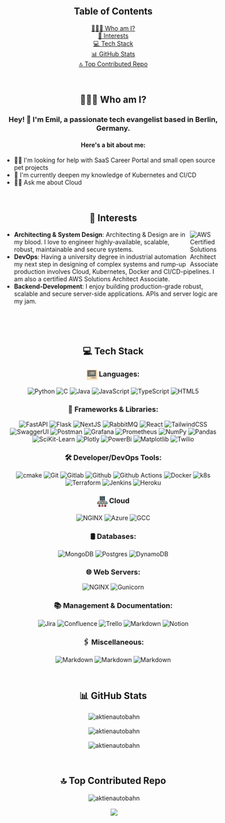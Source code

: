 <div align="center" id="table-of-contents">
<h2>Table of Contents</h2>
<a href="#who-am-i">👨🏻‍💻 Who am I?</a><br>
<a href="#interests">🚀 Interests</a><br>
<a href="#tech-stack">💻 Tech Stack</a><br>
<a href="#github-stats">📊 GitHub Stats</a><br>
<a href="#top-contributed-repo">🔝 Top Contributed Repo</a>
 
</div>

<p>&nbsp;</p>

<h2 align="center" id="who-am-i">👨🏻‍💻 Who am I?</h2>
<h3 align="center">Hey! 👋 I'm Emil, a passionate tech evangelist based in Berlin, Germany.</h3> <h4 align="center">Here's a bit about me:</h4>
<p align="center"> 
<ul>
<li>🙏🏻 I'm looking for help with SaaS Career Portal and small open source pet projects</li>
<li>📖 I'm currently deepen my knowledge of Kubernetes and CI/CD</li>
<li>🙋🏻 Ask me about Cloud</li>
</ul>

<p>&nbsp;</p>

<h2 align="center" id="interests">🚀 Interests</h2>
<a href="https://www.credly.com/badges/65b7b8ca-aed7-4964-bb04-1eca8963f9d1/public_url">
<img align="right" width="75" alt="AWS Certified Solutions Architect Associate" src="https://images.credly.com/size/220x220/images/0e284c3f-5164-4b21-8660-0d84737941bc/image.png"/>
</a>
<ul>
<li><strong>Architecting & System Design</strong>: Architecting & Design are in my blood. I love to engineer highly-available, scalable, robust, maintainable and secure systems.</li>
<li><strong>DevOps</strong>: Having a university degree in industrial automation my next step in designing of complex systems and rump-up production involves Cloud, Kubernetes, Docker and CI/CD-pipelines. I am also a certified AWS Solutions Architect Associate.</li>
<li><strong>Backend-Development</strong>: I enjoy building production-grade robust, scalable and secure server-side applications. APIs and server logic are my jam.</li>
</ul>
<p align="center">
<br>
<p>&nbsp;</p>

<h2 align="center" id="tech-stack">💻 Tech Stack</h2>
<p align="center">
<h3 align="center"> 
<img alt="Languages" src="./code-svgrepo-com.svg" width="24" height="24" align="center">
Languages:</h3>
<p align="center">
<img alt="Python" src="https://img.shields.io/badge/python-3670A0?style=flat&logo=python&logoColor=ffdd54">
<img alt="C" src="https://img.shields.io/badge/c-%2300599C.svg?style=flat&logo=c&logoColor=white">
<img alt="Java" src="https://img.shields.io/badge/java-%23ED8B00.svg?style=flat&logo=openjdk&logoColor=white">
<img alt="JavaScript" src="https://img.shields.io/badge/javascript-%23323330.svg?style=flat&logo=javascript&logoColor=%23F7DF1E">
<img alt="TypeScript" src="https://img.shields.io/badge/typescript-%23007ACC.svg?style=flat&logo=typescript&logoColor=white">
<img alt="HTML5" src="https://img.shields.io/badge/html5-%23E34F26.svg?style=flat&logo=html5&logoColor=white">
</p>

<h3 align="center">🚀 Frameworks & Libraries:</h3>
<p align="center">

<img alt="FastAPI" src="https://img.shields.io/badge/FastAPI-005571?style=flat&logo=fastapi">
<img alt="Flask" src="https://img.shields.io/badge/flask-%23000.svg?style=flat&logo=flask&logoColor=white"> 
<img alt="NextJS" src="https://img.shields.io/badge/Next-black?style=flat&logo=next.js&logoColor=white"> 
<img alt="RabbitMQ" src="https://img.shields.io/badge/rabbitmq-FF6600?style=flat&logo=rabbitmq&logoColor=white">
<img alt="React" src="https://img.shields.io/badge/react-%2320232a.svg?style=flat&logo=react&logoColor=%2361DAFB">
<img alt="TailwindCSS" src="https://img.shields.io/badge/tailwindcss-%2338B2AC.svg?style=flat&logo=tailwind-css&logoColor=white"> 
<img alt="SwaggerUI" src="https://img.shields.io/badge/-Swagger-%23Clojure?style=flat&logo=swagger&logoColor=white">
<img alt="Postman" src="https://img.shields.io/badge/Postman-FF6C37?style=flat&logo=postman&logoColor=white">
<img alt="Grafana" src="https://img.shields.io/badge/grafana-%23F46800.svg?style=flat&logo=grafana&logoColor=white">
<img alt="Prometheus" src="https://img.shields.io/badge/Prometheus-E6522C?style=flat&logo=Prometheus&logoColor=white">
<img alt="NumPy" src="https://img.shields.io/badge/numpy-%23013243.svg?style=flat&logo=numpy&logoColor=white">
<img alt="Pandas" src="https://img.shields.io/badge/pandas-%23150458.svg?style=flat&logo=pandas&logoColor=white">
<img alt="SciKit-Learn" src="https://img.shields.io/badge/scikit--learn-%23F7931E.svg?style=flat&logo=scikit-learn&logoColor=white">
<img alt="Plotly" src="https://img.shields.io/badge/Plotly-%233F4F75.svg?style=flat&logo=plotly&logoColor=white">
<img alt="PowerBi" src="https://img.shields.io/badge/power_bi-F2C811?style=flat&logo=powerbi&logoColor=black">
<img alt="Matplotlib" src="https://img.shields.io/badge/Matplotlib-%23ffffff.svg?style=flat&logo=Matplotlib&logoColor=black">
<img alt="Twilio" src="https://img.shields.io/badge/Twilio-F22F46?style=flat&logo=Twilio&logoColor=white">
</p>

<h3 align="center">🛠️ Developer/DevOps Tools:</h3>
<p align="center">
<img alt="cmake" src="https://img.shields.io/badge/CMake-%23008FBA.svg?style=flat&logo=cmake&logoColor=white">
<img alt="Git" src="https://img.shields.io/badge/git-%23F05033.svg?style=flat&logo=git&logoColor=white">
<img alt="Gitlab" src="https://img.shields.io/badge/gitlab-%23181717.svg?style=flat&logo=gitlab&logoColor=orange">
<img alt="Github" src="https://img.shields.io/badge/github-%23121011.svg?style=flat&logo=github&logoColor=white">
<img alt="Github Actions" src="https://img.shields.io/badge/github%20actions-%232671E5.svg?style=flat&logo=githubactions&logoColor=white">
<img alt="Docker" src="https://img.shields.io/badge/docker-%230db7ed.svg?style=flat&logo=docker&logoColor=white">
<img alt="k8s" src="https://img.shields.io/badge/kubernetes-%23326ce5.svg?style=flat&logo=kubernetes&logoColor=white">
<img alt="Terraform" src="https://img.shields.io/badge/terraform-%235835CC.svg?style=flat&logo=terraform&logoColor=white">
<img alt="Jenkins" src="https://img.shields.io/badge/jenkins-%232C5263.svg?style=flat&logo=jenkins&logoColor=white">
<img alt="Heroku" src="https://img.shields.io/badge/heroku-%23430098.svg?style=flat&logo=heroku&logoColor=white"> 
</p>

<h3 align="center">
<img alt="cloud" src="./server-data-svgrepo-com.svg" width="24" height="24" align="center"> Cloud</h3>
<p align="center">
<img alt="NGINX" src="https://img.shields.io/badge/AWS-%23FF9900.svg?style=flat&logo=amazon-aws&logoColor=white">
<img alt="Azure" src="https://img.shields.io/badge/azure-%230072C6.svg?style=flat&logo=microsoftazure&logoColor=white">
<img alt="GCC" src="https://img.shields.io/badge/GoogleCloud-%234285F4.svg?style=flat&logo=google-cloud&logoColor=white">
<p align="center">

<h3 align="center">🛢️ Databases:</h3>
<p align="center">
<img alt="MongoDB" src="https://img.shields.io/badge/MongoDB-%234ea94b.svg?style=flat&logo=mongodb&logoColor=white">
<img alt="Postgres" src="https://img.shields.io/badge/postgres-%23316192.svg?style=flat&logo=postgresql&logoColor=white">
<img alt="DynamoDB" src="https://img.shields.io/badge/Amazon%20DynamoDB-4053D6?style=flat&logo=Amazon%20DynamoDB&logoColor=white">
</p>

<h3 align="center">🌐 Web Servers:</h3>
<p align="center">
<img alt="NGINX" src="https://img.shields.io/badge/nginx-%23009639.svg?style=flat&logo=nginx&logoColor=white">
<img alt="Gunicorn" src="https://img.shields.io/badge/gunicorn-%298729.svg?style=flat&logo=gunicorn&logoColor=white">
</p>

<h3 align="center">📚 Management & Documentation:</h3>
<p align="center">
<img alt="Jira" src="https://img.shields.io/badge/jira-%230A0FFF.svg?style=flat&logo=jira&logoColor=white">
<img alt="Confluence" src="https://img.shields.io/badge/confluence-%23172BF4.svg?style=flat&logo=confluence&logoColor=white">
<img alt="Trello" src="https://img.shields.io/badge/Trello-%23026AA7.svg?style=flat&logo=Trello&logoColor=white">
<img alt="Markdown" src="https://img.shields.io/badge/markdown-%23000000.svg?style=flat&logo=markdown&logoColor=white">
<img alt="Notion" src="https://img.shields.io/badge/Notion-%23000000.svg?style=flat&logo=notion&logoColor=white"> 

<h3 align="center">🖇️ Miscellaneous:</h3>
<p align="center">
<img alt="Markdown" src="https://img.shields.io/badge/figma-%23F24E1E.svg?style=flat&logo=figma&logoColor=white">   
<img alt="Markdown" src="https://img.shields.io/badge/-RaspberryPi-C51A4A?style=flat&logo=Raspberry-Pi">
<img alt="Markdown" src="https://img.shields.io/badge/homebridge-%23491F59.svg?style=flat&logo=homebridge&logoColor=white">

<p>&nbsp;</p>

<h2 align="center" id="github-stats">📊 GitHub Stats</h2>
<p align="center">&nbsp;<img align="center" src="https://github-readme-stats.vercel.app/api?username=aktienautobahn&theme=dark&hide_border=false&include_all_commits=false&count_private=false" alt="aktienautobahn" /></p>
<p align="center">&nbsp;<img align="center" src="https://github-readme-streak-stats.herokuapp.com/?user=aktienautobahn&theme=dark&hide_border=false" alt="aktienautobahn" /></p>
<p align="center">&nbsp;<img align="center" src="https://github-readme-stats.vercel.app/api/top-langs/?username=aktienautobahn&theme=dark&hide_border=false&include_all_commits=false&count_private=false&layout=compact" alt="aktienautobahn" /></p>

<p>&nbsp;</p>

<h2 align="center" id="top-contributed-repo">🔝 Top Contributed Repo</h2>
<p align="center">&nbsp;<img align="center" src="https://github-contributor-stats.vercel.app/api?username=aktienautobahn&limit=5&theme=dark&combine_all_yearly_contributions=true" alt="aktienautobahn" /></p>

<p align="center">&nbsp;<img align="center" src="https://visitcount.itsvg.in/api?id=aktienautobahn&label=Profile%20Views&color=12&icon=5&pretty=true"/></p>